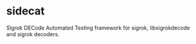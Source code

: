 # sidecat
SIgrok DECode Automated Testing framework for sigrok, libsigrokdecode and sigrok decoders.
